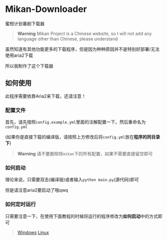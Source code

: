 # Mikan-Downloader
蜜柑计划番剧下载器

> **Warning**
> Mikan Project is a Chinese website, so I will not add any language other than Chinese, please understand

虽然知道有其他功能更多的下载程序，但是因为种种原因并不是特别好部署/无法使用aria2下载

所以我制作了这个下载器

## 如何使用

此程序需要依靠Aria2来下载，还请注意！

### 配置文件

首先，请先按照`config.example.yml`里面的注解配置一下，然后重命名为`config.yml`

(如果你是直接下载的编译版，请按照上方修改后将`config.yml`放在**程序的同目录下**)

> **Warning**
> 请不要删除除`mikan`下的所有配置，如果不需要直接留空即可

### 如何启动

理论来说，只需要双击(编译版)或者输入`python main.py`(源代码)即可

但是请注意aria2要启动了哦qwq

### 如何定时运行

只需要注意一下，在使用下面教程的时候将运行的程序修改为**如何启动**中的方式即可

> [Windows](https://blog.csdn.net/qq_44214671/article/details/113834079)
> [Linux](https://zhuanlan.zhihu.com/p/89772177)